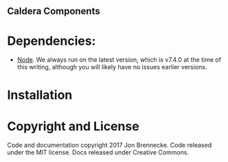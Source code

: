 Caldera Components
---------------

Dependencies:
============
- [Node](http://nodejs.org/). We always run on the latest version, which is v7.4.0 at the time of this writing, although you will likely have no issues earlier versions.

Installation
============


Copyright and License
============
Code and documentation copyright 2017 Jon Brennecke. Code released under the MIT license. Docs released under Creative Commons.
